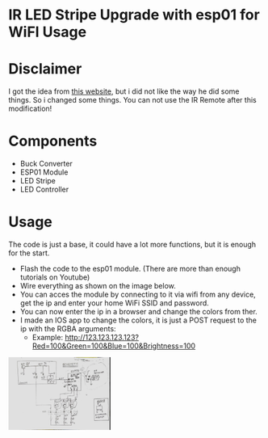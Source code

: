 # IR LED Stripe Upgrade with esp01 for WiFI Usage

# Disclaimer
I got the idea from [this website](https://www.hackster.io/ashish_8284/making-smart-led-strip-from-boring-ir-controller-led-strip-22b0f9), but i did not like the way he did some things. So i changed some things.
You can not use the IR Remote after this modification!

# Components
- Buck Converter
- ESP01 Module
- LED Stripe
- LED Controller

# Usage
The code is just a base, it could have a lot more functions, but it is enough for the start.
- Flash the code to the esp01 module. (There are more than enough tutorials on Youtube)
- Wire everything as shown on the image below.
- You can acces the module by connecting to it via wifi from any device, get the ip and enter your home WiFi SSID and password.
- You can now enter the ip in a browser and change the colors from ther.
- I made an IOS app to change the colors, it is just a POST request to the ip with the RGBA arguments:
  - Example: http://123.123.123.123?Red=100&Green=100&Blue=100&Brightness=100

[<img style="width: 40%" src="https://github.com/tamasgara04/WIFI-LED-Upgrade/blob/main/wiring.jpg?raw=true">](wiring)

